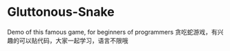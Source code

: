 # Gluttonous-Snake
Demo of this famous game, for beginners of programmers
贪吃蛇游戏，有兴趣的可以贴代码，大家一起学习，语言不限哦
